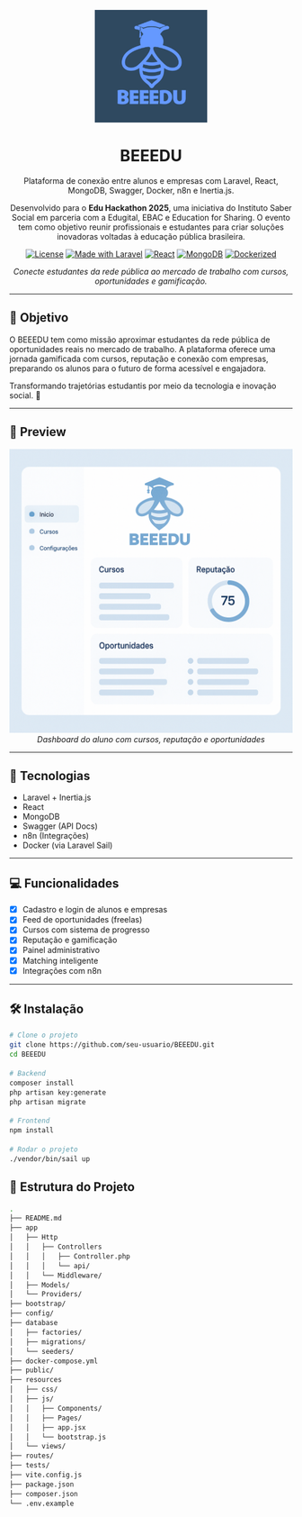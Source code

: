 <p align="center">
  <img src="public/logo.jpg" alt="Logo BEEEDU" width="200" />
</p>

<h1 align="center">BEEEDU</h1>


<p align="center">
  Plataforma de conexão entre alunos e empresas com Laravel, React, MongoDB, Swagger, Docker, n8n e Inertia.js.
</p>

<p align="center">
  Desenvolvido para o <strong>Edu Hackathon 2025</strong>, uma iniciativa do Instituto Saber Social em parceria com a Edugital, EBAC e Education for Sharing. O evento tem como objetivo reunir profissionais e estudantes para criar soluções inovadoras voltadas à educação pública brasileira.
</p>

<p align="center">
  <a href="#"><img alt="License" src="https://img.shields.io/badge/license-MIT-blue.svg"/></a>
  <a href="#"><img alt="Made with Laravel" src="https://img.shields.io/badge/Laravel-10.x-red?logo=laravel"/></a>
  <a href="#"><img alt="React" src="https://img.shields.io/badge/React-18.x-61DAFB?logo=react"/></a>
  <a href="#"><img alt="MongoDB" src="https://img.shields.io/badge/MongoDB-6.x-47A248?logo=mongodb"/></a>
  <a href="#"><img alt="Dockerized" src="https://img.shields.io/badge/Docker-ready-2496ED?logo=docker"/></a>
</p>

<p align="center">
  <em>Conecte estudantes da rede pública ao mercado de trabalho com cursos, oportunidades e gamificação.</em>
</p>

---

## 🎯 Objetivo

O BEEEDU tem como missão aproximar estudantes da rede pública de oportunidades reais no mercado de trabalho. A plataforma oferece uma jornada gamificada com cursos, reputação e conexão com empresas, preparando os alunos para o futuro de forma acessível e engajadora.

Transformando trajetórias estudantis por meio da tecnologia e inovação social. 🚀

---

## 📸 Preview

<p align="center">
  <img src="public/preview.png" alt="Tela principal do sistema" width="600"/>
  <br/>
  <em>Dashboard do aluno com cursos, reputação e oportunidades</em>
</p>

---

## 🚀 Tecnologias

- Laravel + Inertia.js
- React
- MongoDB
- Swagger (API Docs)
- n8n (Integrações)
- Docker (via Laravel Sail)

---

## 💻 Funcionalidades

- [x] Cadastro e login de alunos e empresas
- [x] Feed de oportunidades (freelas)
- [x] Cursos com sistema de progresso
- [x] Reputação e gamificação
- [x] Painel administrativo
- [x] Matching inteligente
- [x] Integrações com n8n

---

## 🛠️ Instalação

```bash
# Clone o projeto
git clone https://github.com/seu-usuario/BEEEDU.git
cd BEEEDU

# Backend
composer install
php artisan key:generate
php artisan migrate

# Frontend
npm install

# Rodar o projeto
./vendor/bin/sail up

```

## 📁 Estrutura do Projeto

```bash
.
├── README.md
├── app
│   ├── Http
│   │   ├── Controllers
│   │   │   ├── Controller.php
│   │   │   └── api/
│   │   └── Middleware/
│   ├── Models/
│   └── Providers/
├── bootstrap/
├── config/
├── database
│   ├── factories/
│   ├── migrations/
│   └── seeders/
├── docker-compose.yml
├── public/
├── resources
│   ├── css/
│   ├── js/
│   │   ├── Components/
│   │   ├── Pages/
│   │   ├── app.jsx
│   │   └── bootstrap.js
│   └── views/
├── routes/
├── tests/
├── vite.config.js
├── package.json
├── composer.json
└── .env.example
```
